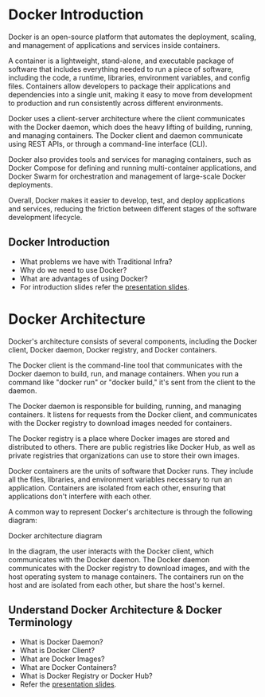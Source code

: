 # Docker Introduction

Docker is an open-source platform that automates the deployment, scaling, and management of applications and services inside containers.

A container is a lightweight, stand-alone, and executable package of software that includes everything needed to run a piece of software, including the code, a runtime, libraries, environment variables, and config files. Containers allow developers to package their applications and dependencies into a single unit, making it easy to move from development to production and run consistently across different environments.

Docker uses a client-server architecture where the client communicates with the Docker daemon, which does the heavy lifting of building, running, and managing containers. The Docker client and daemon communicate using REST APIs, or through a command-line interface (CLI).

Docker also provides tools and services for managing containers, such as Docker Compose for defining and running multi-container applications, and Docker Swarm for orchestration and management of large-scale Docker deployments.

Overall, Docker makes it easier to develop, test, and deploy applications and services, reducing the friction between different stages of the software development lifecycle.

## Docker Introduction
- What problems we have with Traditional Infra?
- Why do we need to use Docker? 
- What are advantages of using Docker?
-  For introduction slides refer the [presentation slides](/otherfiles/presentation/Docker-Fundamentals-v1.pdf). 


# Docker Architecture

Docker's architecture consists of several components, including the Docker client, Docker daemon, Docker registry, and Docker containers.

The Docker client is the command-line tool that communicates with the Docker daemon to build, run, and manage containers. When you run a command like "docker run" or "docker build," it's sent from the client to the daemon.

The Docker daemon is responsible for building, running, and managing containers. It listens for requests from the Docker client, and communicates with the Docker registry to download images needed for containers.

The Docker registry is a place where Docker images are stored and distributed to others. There are public registries like Docker Hub, as well as private registries that organizations can use to store their own images.

Docker containers are the units of software that Docker runs. They include all the files, libraries, and environment variables necessary to run an application. Containers are isolated from each other, ensuring that applications don't interfere with each other.

A common way to represent Docker's architecture is through the following diagram:

Docker architecture diagram

In the diagram, the user interacts with the Docker client, which communicates with the Docker daemon. The Docker daemon communicates with the Docker registry to download images, and with the host operating system to manage containers. The containers run on the host and are isolated from each other, but share the host's kernel.

## Understand Docker Architecture & Docker Terminology
- What is Docker Daemon? 
- What is Docker Client?
- What are Docker Images?
- What are Docker Containers?
- What is Docker Registry or Docker Hub?
-  Refer the [presentation slides](/otherfiles/presentation/Docker-Fundamentals-v1.pdf). 
